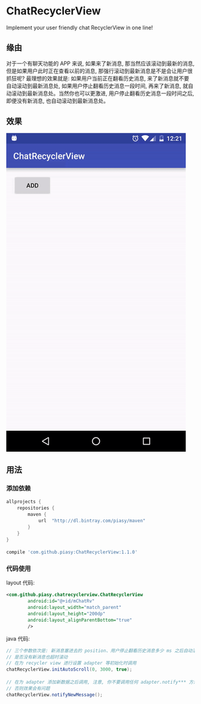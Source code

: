 # ChatRecyclerView
Implement your user friendly chat RecyclerView in one line!

## 缘由
对于一个有聊天功能的 APP 来说, 如果来了新消息, 那当然应该滚动到最新的消息, 但是如果用户此时正在查看以前的消息,
那强行滚动到最新消息是不是会让用户很抓狂呢? 最理想的效果就是: 如果用户当前正在翻看历史消息, 来了新消息就不要
自动滚动到最新消息处, 如果用户停止翻看历史消息一段时间, 再来了新消息, 就自动滚动到最新消息处。当然你也可以更激进,
用户停止翻看历史消息一段时间之后, 即便没有新消息, 也自动滚动到最新消息处。

## 效果

![效果图](art/chat-recycler-view-demo.gif)

## 用法

### 添加依赖
``` gradle
allprojects {
    repositories {
        maven {
            url  "http://dl.bintray.com/piasy/maven"
        }
    }
}

compile 'com.github.piasy:ChatRecyclerView:1.1.0'
```

### 代码使用
layout 代码:

``` xml
<com.github.piasy.chatrecyclerview.ChatRecyclerView
        android:id="@+id/mChatRv"
        android:layout_width="match_parent"
        android:layout_height="200dp"
        android:layout_alignParentBottom="true"
        />
```

java 代码:

``` java
// 三个参数依次是: 新消息塞进去的 position、用户停止翻看历史消息多少 ms 之后自动滚动、
// 是否没有新消息也超时滚动
// 在为 recycler view 进行设置 adapter 等初始化时调用
chatRecyclerView.initAutoScroll(0, 3000, true);

// 在为 adapter 添加新数据之后调用, 注意, 你不要调用任何 adapter.notify*** 方法,
// 否则效果会有问题
chatRecyclerView.notifyNewMessage();
```